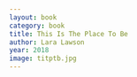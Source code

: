 ```yaml
---
layout: book
category: book
title: This Is The Place To Be
author: Lara Lawson
year: 2018
image: titptb.jpg
---
```

